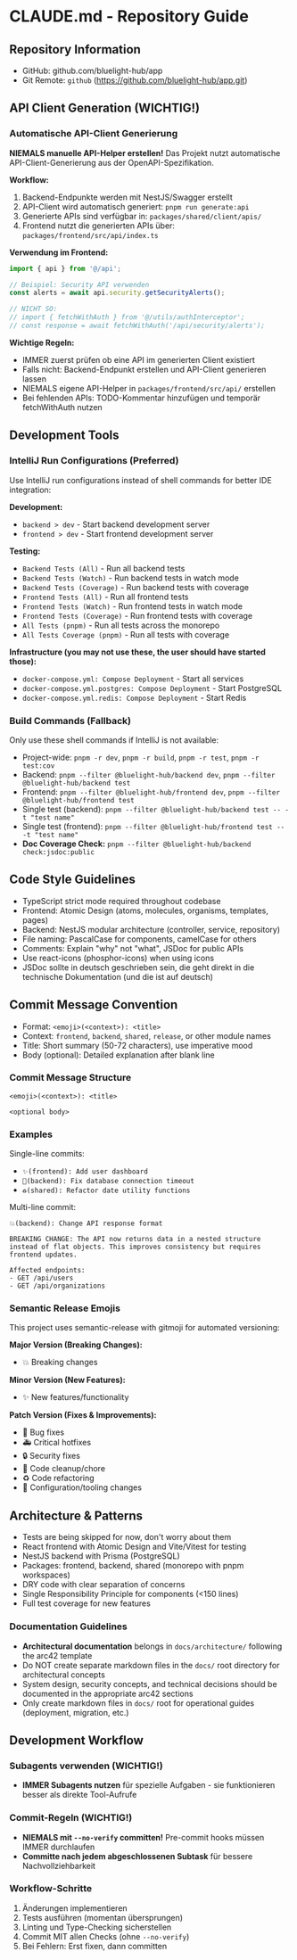 # CLAUDE.md - Repository Guide

## Repository Information

- GitHub: github.com/bluelight-hub/app
- Git Remote: `github` (https://github.com/bluelight-hub/app.git)

## API Client Generation (WICHTIG!)

### Automatische API-Client Generierung

**NIEMALS manuelle API-Helper erstellen!** Das Projekt nutzt automatische API-Client-Generierung aus der OpenAPI-Spezifikation.

**Workflow:**

1. Backend-Endpunkte werden mit NestJS/Swagger erstellt
2. API-Client wird automatisch generiert: `pnpm run generate:api`
3. Generierte APIs sind verfügbar in: `packages/shared/client/apis/`
4. Frontend nutzt die generierten APIs über: `packages/frontend/src/api/index.ts`

**Verwendung im Frontend:**

```typescript
import { api } from '@/api';

// Beispiel: Security API verwenden
const alerts = await api.security.getSecurityAlerts();

// NICHT SO:
// import { fetchWithAuth } from '@/utils/authInterceptor';
// const response = await fetchWithAuth('/api/security/alerts');
```

**Wichtige Regeln:**

- IMMER zuerst prüfen ob eine API im generierten Client existiert
- Falls nicht: Backend-Endpunkt erstellen und API-Client generieren lassen
- NIEMALS eigene API-Helper in `packages/frontend/src/api/` erstellen
- Bei fehlenden APIs: TODO-Kommentar hinzufügen und temporär fetchWithAuth nutzen

## Development Tools

### IntelliJ Run Configurations (Preferred)

Use IntelliJ run configurations instead of shell commands for better IDE integration:

**Development:**

- `backend > dev` - Start backend development server
- `frontend > dev` - Start frontend development server

**Testing:**

- `Backend Tests (All)` - Run all backend tests
- `Backend Tests (Watch)` - Run backend tests in watch mode
- `Backend Tests (Coverage)` - Run backend tests with coverage
- `Frontend Tests (All)` - Run all frontend tests
- `Frontend Tests (Watch)` - Run frontend tests in watch mode
- `Frontend Tests (Coverage)` - Run frontend tests with coverage
- `All Tests (pnpm)` - Run all tests across the monorepo
- `All Tests Coverage (pnpm)` - Run all tests with coverage

**Infrastructure (you may not use these, the user should have started those):**

- `docker-compose.yml: Compose Deployment` - Start all services
- `docker-compose.yml.postgres: Compose Deployment` - Start PostgreSQL
- `docker-compose.yml.redis: Compose Deployment` - Start Redis

### Build Commands (Fallback)

Only use these shell commands if IntelliJ is not available:

- Project-wide: `pnpm -r dev`, `pnpm -r build`, `pnpm -r test`, `pnpm -r test:cov`
- Backend: `pnpm --filter @bluelight-hub/backend dev`, `pnpm --filter @bluelight-hub/backend test`
- Frontend: `pnpm --filter @bluelight-hub/frontend dev`, `pnpm --filter @bluelight-hub/frontend test`
- Single test (backend): `pnpm --filter @bluelight-hub/backend test -- -t "test name"`
- Single test (frontend): `pnpm --filter @bluelight-hub/frontend test -- -t "test name"`
- **Doc Coverage Check:** `pnpm --filter @bluelight-hub/backend check:jsdoc:public`

## Code Style Guidelines

- TypeScript strict mode required throughout codebase
- Frontend: Atomic Design (atoms, molecules, organisms, templates, pages)
- Backend: NestJS modular architecture (controller, service, repository)
- File naming: PascalCase for components, camelCase for others
- Comments: Explain "why" not "what", JSDoc for public APIs
- Use react-icons (phosphor-icons) when using icons
- JSDoc sollte in deutsch geschrieben sein, die geht direkt in die technische Dokumentation (und die ist auf deutsch)

## Commit Message Convention

- Format: `<emoji>(<context>): <title>`
- Context: `frontend`, `backend`, `shared`, `release`, or other module names
- Title: Short summary (50-72 characters), use imperative mood
- Body (optional): Detailed explanation after blank line

### Commit Message Structure

```
<emoji>(<context>): <title>

<optional body>
```

### Examples

Single-line commits:

- `✨(frontend): Add user dashboard`
- `🐛(backend): Fix database connection timeout`
- `♻️(shared): Refactor date utility functions`

Multi-line commit:

```
💥(backend): Change API response format

BREAKING CHANGE: The API now returns data in a nested structure
instead of flat objects. This improves consistency but requires
frontend updates.

Affected endpoints:
- GET /api/users
- GET /api/organizations
```

### Semantic Release Emojis

This project uses semantic-release with gitmoji for automated versioning:

**Major Version (Breaking Changes):**

- 💥 Breaking changes

**Minor Version (New Features):**

- ✨ New features/functionality

**Patch Version (Fixes & Improvements):**

- 🐛 Bug fixes
- 🚑 Critical hotfixes
- 🔒 Security fixes
- 🧹 Code cleanup/chore
- ♻️ Code refactoring
- 🔧 Configuration/tooling changes

## Architecture & Patterns

- Tests are being skipped for now, don't worry about them
- React frontend with Atomic Design and Vite/Vitest for testing
- NestJS backend with Prisma (PostgreSQL)
- Packages: frontend, backend, shared (monorepo with pnpm workspaces)
- DRY code with clear separation of concerns
- Single Responsibility Principle for components (<150 lines)
- Full test coverage for new features

### Documentation Guidelines

- **Architectural documentation** belongs in `docs/architecture/` following the arc42 template
- Do NOT create separate markdown files in the `docs/` root directory for architectural concepts
- System design, security concepts, and technical decisions should be documented in the appropriate arc42 sections
- Only create markdown files in `docs/` root for operational guides (deployment, migration, etc.)

## Development Workflow

### Subagents verwenden (WICHTIG!)

- **IMMER Subagents nutzen** für spezielle Aufgaben - sie funktionieren besser als direkte Tool-Aufrufe

### Commit-Regeln (WICHTIG!)

- **NIEMALS mit `--no-verify` committen!** Pre-commit hooks müssen IMMER durchlaufen
- **Committe nach jedem abgeschlossenen Subtask** für bessere Nachvollziehbarkeit

### Workflow-Schritte

1. Änderungen implementieren
2. Tests ausführen (momentan übersprungen)
3. Linting und Type-Checking sicherstellen
4. Commit MIT allen Checks (ohne `--no-verify`)
5. Bei Fehlern: Erst fixen, dann committen
